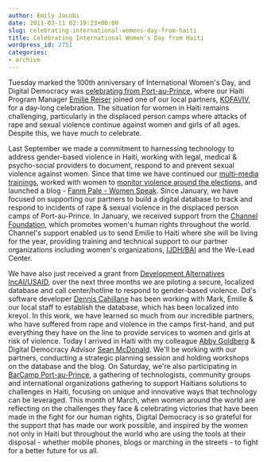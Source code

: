```yaml
---
author: Emily Jacobi
date: 2011-03-11 02:19:23+00:00
slug: celebrating-international-womens-day-from-haiti
title: Celebrating International Women's Day from Haiti
wordpress_id: 2751
categories:
- archive
---
```


Tuesday marked the 100th anniversary of International Women's Day, and Digital Democracy was [celebrating from Port-au-Prince](http://www.flickr.com/photos/digitaldemocracy/sets/72157626225210908/), where our Haiti Program Manager [Emilie Reiser](http://twitter.com/emreiser) joined one of our local partners, [KOFAVIV](http://kofaviv.org), for a day-long celebration.
The situation for women in Haiti remains challenging, particularly in the displaced person camps where attacks of rape and sexual violence continue against women and girls of all ages. Despite this, we have much to celebrate.

Last September we made a commitment to harnessing technology to address gender-based violence in Haiti, working with legal, medical & psycho-social providers to document, respond to and prevent sexual violence against women. Since that time we have continued our [multi-media trainings](http://www.flickr.com/photos/digitaldemocracy), worked with women to [monitor violence around the elections,](http://tieppu.com/2010/11/01/democracy-in-haiti-dd-workshop-with-haitian-women-in-port-au-prince-to-prepare-for-november-elections/) and launched a blog - [Fanm Pale - Women Speak](http://fanmpale.blogspot.com/).
Since January, we have focused on supporting our partners to build a digital database to track and respond to incidents of rape & sexual violence in the displaced person camps of Port-au-Prince. In January, we received support from the [Channel Foundation](http://www.channelfoundation.org/dd.html), which promotes women's human rights throughout the world. Channel's support enabled us to send Emilie to Haiti where she will be living for the year, providing training and technical support to our partner organizations including women's organizations, [IJDH/BAI](http://ijdh.org/) and the We-Lead Center.

We have also just received a grant from [Development Alternatives IncAI/USAID](http://www.dai.com/), over the next three months we are piloting a secure, localized database and call center/hotline to respond to gender-based violence. Dd's software developer [Dennis Cahillane](http://twitter.com/LinuxFan2718) has been working with Mark, Emilie & our local staff to establish the database, which has been localized into kreyol.
In this work, we have learned so much from our incredible partners, who have suffered from rape and violence in the camps first-hand, and put everything they have on the line to provide services to women and girls at risk of violence.
Today I arrived in Haiti with my colleague [Abby Goldberg](http://twitter.com/digiabby) & Digital Democracy Advisor [Sean McDonald](http://twitter.com/mcdapper). We'll be working with our partners, conducting a strategic planning session and holding workshops on the database and the blog. On Saturday, we're also participating in [BarCamp Port-au-Prince](http://http://loudandclearhaiti.wordpress.com/), a gathering of technologists, community groups and international organizations gathering to support Haitians solutions to challenges in Haiti, focusing on unique and innovative ways that technology can be leveraged.
This month of March, when women around the world are reflecting on the challenges they face & celebrating victories that have been made in the fight for our human rights, Digital Democracy is so grateful for the support that has made our work possible, and inspired by the women not only in Haiti but throughout the world who are using the tools at their disposal - whether mobile phones, blogs or marching in the streets - to fight for a better future for us all.
